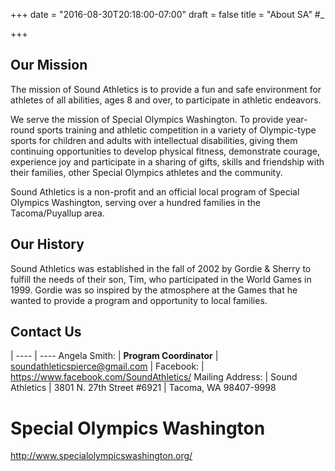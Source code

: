+++
date = "2016-08-30T20:18:00-07:00"
draft = false
title = "About SA" #_

+++

## Our Mission
The mission of Sound Athletics is to provide a fun and safe environment for athletes of all abilities, ages 8 and over, to participate in athletic endeavors.  

We serve the mission of Special Olympics Washington. To provide year-round sports training and athletic competition in a variety of Olympic-type sports for children and adults with intellectual disabilities, giving them continuing opportunities to develop physical fitness, demonstrate courage, experience joy and participate in a sharing of gifts, skills and friendship with their families, other Special Olympics athletes and the community.

Sound Athletics is a non-profit and an official local program of Special Olympics Washington, serving over a hundred families in 
the Tacoma/Puyallup area.

## Our History
Sound Athletics was established in the fall of 2002 by Gordie & Sherry to fulfill the needs of their son, Tim, who participated in the World Games in 1999. Gordie was so inspired by the atmosphere at the Games that he wanted to provide a program and opportunity to local families.

## Contact Us
 | 
---- | ----
Angela Smith: | **Program Coordinator**
 | soundathleticspierce@gmail.com
 | 
Facebook: | https://www.facebook.com/SoundAthletics/
Mailing Address: | Sound Athletics
 | 3801 N. 27th Street #6921
 | Tacoma, WA 98407-9998


# Special Olympics Washington

http://www.specialolympicswashington.org/